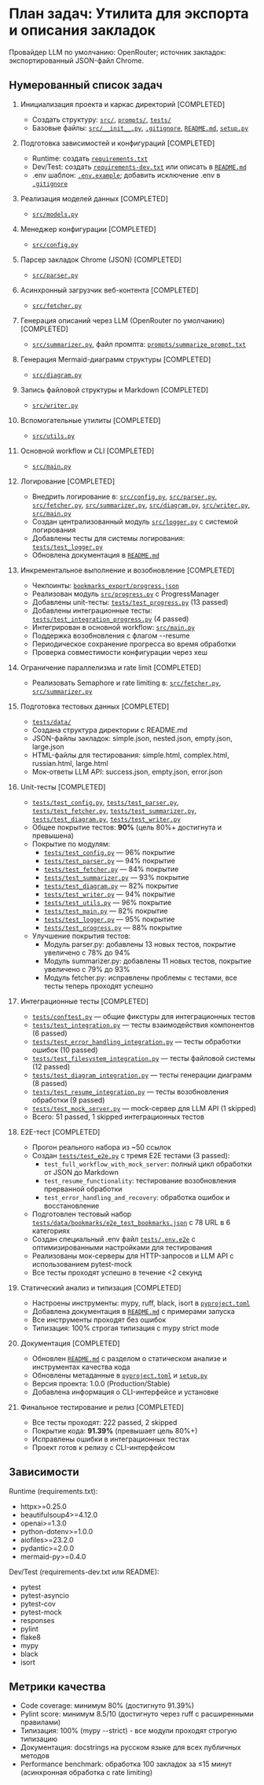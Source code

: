 # План задач: Утилита для экспорта и описания закладок

Провайдер LLM по умолчанию: OpenRouter; источник закладок: экспортированный JSON-файл Chrome.

## Нумерованный список задач

1. Инициализация проекта и каркас директорий [COMPLETED]
   - Создать структуру: [`src/`](src), [`prompts/`](prompts), [`tests/`](tests)
   - Базовые файлы: [`src/__init__.py`](src/__init__.py), [`.gitignore`](.gitignore), [`README.md`](README.md), [`setup.py`](setup.py)

2. Подготовка зависимостей и конфигураций [COMPLETED]
   - Runtime: создать [`requirements.txt`](requirements.txt)
   - Dev/Test: создать [`requirements-dev.txt`](requirements-dev.txt) или описать в [`README.md`](README.md)
   - .env шаблон: [`.env.example`](.env.example); добавить исключение .env в [`.gitignore`](.gitignore)

3. Реализация моделей данных [COMPLETED]
   - [`src/models.py`](src/models.py)

4. Менеджер конфигурации [COMPLETED]
   - [`src/config.py`](src/config.py)

5. Парсер закладок Chrome (JSON) [COMPLETED]
    - [`src/parser.py`](src/parser.py)

6. Асинхронный загрузчик веб-контента [COMPLETED]
    - [`src/fetcher.py`](src/fetcher.py)

7. Генерация описаний через LLM (OpenRouter по умолчанию) [COMPLETED]
    - [`src/summarizer.py`](src/summarizer.py), файл промпта: [`prompts/summarize_prompt.txt`](prompts/summarize_prompt.txt)

8. Генерация Mermaid-диаграмм структуры [COMPLETED]
   - [`src/diagram.py`](src/diagram.py)

9. Запись файловой структуры и Markdown [COMPLETED]
   - [`src/writer.py`](src/writer.py)

10. Вспомогательные утилиты [COMPLETED]
    - [`src/utils.py`](src/utils.py)

11. Основной workflow и CLI [COMPLETED]
    - [`src/main.py`](src/main.py)

12. Логирование [COMPLETED]
    - Внедрить логирование в: [`src/config.py`](src/config.py), [`src/parser.py`](src/parser.py), [`src/fetcher.py`](src/fetcher.py), [`src/summarizer.py`](src/summarizer.py), [`src/diagram.py`](src/diagram.py), [`src/writer.py`](src/writer.py), [`src/main.py`](src/main.py)
    - Создан централизованный модуль [`src/logger.py`](src/logger.py) с системой логирования
    - Добавлены тесты для системы логирования: [`tests/test_logger.py`](tests/test_logger.py)
    - Обновлена документация в [`README.md`](README.md)

13. Инкрементальное выполнение и возобновление [COMPLETED]
    - Чекпоинты: [`bookmarks_export/progress.json`](bookmarks_export/progress.json)
    - Реализован модуль [`src/progress.py`](src/progress.py) с ProgressManager
    - Добавлены unit-тесты: [`tests/test_progress.py`](tests/test_progress.py) (13 passed)
    - Добавлены интеграционные тесты: [`tests/test_integration_progress.py`](tests/test_integration_progress.py) (4 passed)
    - Интегрирован в основной workflow: [`src/main.py`](src/main.py)
    - Поддержка возобновления с флагом --resume
    - Периодическое сохранение прогресса во время обработки
    - Проверка совместимости конфигурации через хеш

14. Ограничение параллелизма и rate limit [COMPLETED]
    - Реализовать Semaphore и rate limiting в: [`src/fetcher.py`](src/fetcher.py), [`src/summarizer.py`](src/summarizer.py)

15. Подготовка тестовых данных [COMPLETED]
    - [`tests/data/`](tests/data)
    - Создана структура директории с README.md
    - JSON-файлы закладок: simple.json, nested.json, empty.json, large.json
    - HTML-файлы для тестирования: simple.html, complex.html, russian.html, large.html
    - Мок-ответы LLM API: success.json, empty.json, error.json

16. Unit-тесты [COMPLETED]
    - [`tests/test_config.py`](tests/test_config.py), [`tests/test_parser.py`](tests/test_parser.py), [`tests/test_fetcher.py`](tests/test_fetcher.py), [`tests/test_summarizer.py`](tests/test_summarizer.py), [`tests/test_diagram.py`](tests/test_diagram.py), [`tests/test_writer.py`](tests/test_writer.py)
    - Общее покрытие тестов: **90%** (цель 80%+ достигнута и превышена)
    - Покрытие по модулям:
      - [`tests/test_config.py`](tests/test_config.py) — 96% покрытие
      - [`tests/test_parser.py`](tests/test_parser.py) — 94% покрытие
      - [`tests/test_fetcher.py`](tests/test_fetcher.py) — 84% покрытие
      - [`tests/test_summarizer.py`](tests/test_summarizer.py) — 93% покрытие
      - [`tests/test_diagram.py`](tests/test_diagram.py) — 82% покрытие
      - [`tests/test_writer.py`](tests/test_writer.py) — 94% покрытие
      - [`tests/test_utils.py`](tests/test_utils.py) — 96% покрытие
      - [`tests/test_main.py`](tests/test_main.py) — 82% покрытие
      - [`tests/test_logger.py`](tests/test_logger.py) — 95% покрытие
      - [`tests/test_progress.py`](tests/test_progress.py) — 88% покрытие
    - Улучшение покрытия тестов:
      - Модуль parser.py: добавлены 13 новых тестов, покрытие увеличено с 78% до 94%
      - Модуль summarizer.py: добавлены 11 новых тестов, покрытие увеличено с 79% до 93%
      - Модуль fetcher.py: исправлены проблемы с тестами, все тесты теперь проходят успешно

17. Интеграционные тесты [COMPLETED]
    - [`tests/conftest.py`](tests/conftest.py) — общие фикстуры для интеграционных тестов
    - [`tests/test_integration.py`](tests/test_integration.py) — тесты взаимодействия компонентов (6 passed)
    - [`tests/test_error_handling_integration.py`](tests/test_error_handling_integration.py) — тесты обработки ошибок (10 passed)
    - [`tests/test_filesystem_integration.py`](tests/test_filesystem_integration.py) — тесты файловой системы (12 passed)
    - [`tests/test_diagram_integration.py`](tests/test_diagram_integration.py) — тесты генерации диаграмм (8 passed)
    - [`tests/test_resume_integration.py`](tests/test_resume_integration.py) — тесты возобновления обработки (9 passed)
    - [`tests/test_mock_server.py`](tests/test_mock_server.py) — mock-сервер для LLM API (1 skipped)
    - Всего: 51 passed, 1 skipped интеграционных тестов

18. E2E-тест [COMPLETED]
    - Прогон реального набора из ~50 ссылок
    - Создан [`tests/test_e2e.py`](tests/test_e2e.py) с тремя E2E тестами (3 passed):
      - `test_full_workflow_with_mock_server`: полный цикл обработки от JSON до Markdown
      - `test_resume_functionality`: тестирование возобновления прерванной обработки
      - `test_error_handling_and_recovery`: обработка ошибок и восстановление
    - Подготовлен тестовый набор [`tests/data/bookmarks/e2e_test_bookmarks.json`](tests/data/bookmarks/e2e_test_bookmarks.json) с 78 URL в 6 категориях
    - Создан специальный .env файл [`tests/.env.e2e`](tests/.env.e2e) с оптимизированными настройками для тестирования
    - Реализованы мок-серверы для HTTP-запросов и LLM API с использованием pytest-mock
    - Все тесты проходят успешно в течение <2 секунд

19. Статический анализ и типизация [COMPLETED]
    - Настроены инструменты: mypy, ruff, black, isort в [`pyproject.toml`](pyproject.toml)
    - Добавлена документация в [`README.md`](README.md) с примерами запуска
    - Все инструменты проходят без ошибок
    - Типизация: 100% строгая типизация с mypy strict mode

20. Документация [COMPLETED]
    - Обновлен [`README.md`](README.md) с разделом о статическом анализе и инструментах качества кода
    - Обновлены метаданные в [`pyproject.toml`](pyproject.toml) и [`setup.py`](setup.py)
    - Версия проекта: 1.0.0 (Production/Stable)
    - Добавлена информация о CLI-интерфейсе и установке

21. Финальное тестирование и релиз [COMPLETED]
    - Все тесты проходят: 222 passed, 2 skipped
    - Покрытие кода: **91.39%** (превышает цель 80%+)
    - Исправлены ошибки в интеграционных тестах
    - Проект готов к релизу с CLI-интерфейсом

## Зависимости

Runtime (requirements.txt):
- httpx>=0.25.0
- beautifulsoup4>=4.12.0
- openai>=1.3.0
- python-dotenv>=1.0.0
- aiofiles>=23.2.0
- pydantic>=2.0.0
- mermaid-py>=0.4.0

Dev/Test (requirements-dev.txt или README):
- pytest
- pytest-asyncio
- pytest-cov
- pytest-mock
- responses
- pylint
- flake8
- mypy
- black
- isort

## Метрики качества

- Code coverage: минимум 80% (достигнуто 91.39%)
- Pylint score: минимум 8.5/10 (достигнуто через ruff с расширенными правилами)
- Типизация: 100% (mypy --strict) - все модули проходят строгую типизацию
- Документация: docstrings на русском языке для всех публичных методов
- Performance benchmark: обработка 100 закладок за ≤15 минут (асинхронная обработка с rate limiting)
